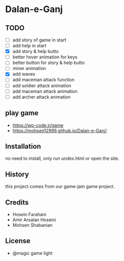 # Dalan-e-Ganj
## TODO
- [ ] add story of game in start
- [ ] add help in start
- [x] add story & help butto
- [ ] better hover animation for keys
- [ ] better button for story & help butto
- [ ] miner animation
- [x] add waves
- [ ] add maceman attack function
- [ ] add soldier attack animation
- [ ] add maceman attack animation
- [ ] add archer attack animation
## play game
* https://wp-code.ir/game
* https://mohsen12999.github.io/Dalan-e-Ganj/
## Installation
no need to install, only run undex.html or open the site.
## History
this project comes from our game-jam game project.
## Credits
* Hosein Farahani
* Amir Arsalan Hoseini
* Mohsen Shabanian
## License
* @magic game light
